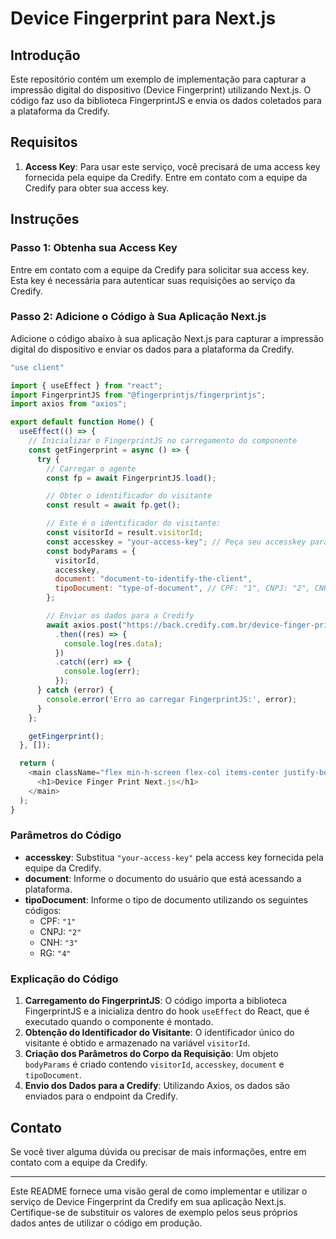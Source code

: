 # Device Fingerprint para Next.js

## Introdução

Este repositório contém um exemplo de implementação para capturar a impressão digital do dispositivo (Device Fingerprint) utilizando Next.js. O código faz uso da biblioteca FingerprintJS e envia os dados coletados para a plataforma da Credify. 

## Requisitos

1. **Access Key**: Para usar este serviço, você precisará de uma access key fornecida pela equipe da Credify. Entre em contato com a equipe da Credify para obter sua access key.

## Instruções

### Passo 1: Obtenha sua Access Key

Entre em contato com a equipe da Credify para solicitar sua access key. Esta key é necessária para autenticar suas requisições ao serviço da Credify.

### Passo 2: Adicione o Código à Sua Aplicação Next.js

Adicione o código abaixo à sua aplicação Next.js para capturar a impressão digital do dispositivo e enviar os dados para a plataforma da Credify.

```javascript
"use client"

import { useEffect } from "react";
import FingerprintJS from "@fingerprintjs/fingerprintjs";
import axios from "axios";

export default function Home() {
  useEffect(() => {
    // Inicializar o FingerprintJS no carregamento do componente
    const getFingerprint = async () => {
      try {
        // Carregar o agente
        const fp = await FingerprintJS.load();

        // Obter o identificador do visitante
        const result = await fp.get();

        // Este é o identificador do visitante:
        const visitorId = result.visitorId;
        const accesskey = "your-access-key"; // Peça seu accesskey para equipe Credify
        const bodyParams = {
          visitorId,
          accesskey,
          document: "document-to-identify-the-client",
          tipoDocument: "type-of-document", // CPF: "1", CNPJ: "2", CNH: "3", RG: "4",
        };

        // Enviar os dados para a Credify
        await axios.post("https://back.credify.com.br/device-finger-print", bodyParams)
          .then((res) => {
            console.log(res.data);
          })
          .catch((err) => {
            console.log(err);
          });
      } catch (error) {
        console.error('Erro ao carregar FingerprintJS:', error);
      }
    };

    getFingerprint();
  }, []);

  return (
    <main className="flex min-h-screen flex-col items-center justify-between p-24">
      <h1>Device Finger Print Next.js</h1>
    </main>
  );
}
```

### Parâmetros do Código

- **accesskey**: Substitua `"your-access-key"` pela access key fornecida pela equipe da Credify.
- **document**: Informe o documento do usuário que está acessando a plataforma.
- **tipoDocument**: Informe o tipo de documento utilizando os seguintes códigos:
  - CPF: `"1"`
  - CNPJ: `"2"`
  - CNH: `"3"`
  - RG: `"4"`

### Explicação do Código

1. **Carregamento do FingerprintJS**: O código importa a biblioteca FingerprintJS e a inicializa dentro do hook `useEffect` do React, que é executado quando o componente é montado.
2. **Obtenção do Identificador do Visitante**: O identificador único do visitante é obtido e armazenado na variável `visitorId`.
3. **Criação dos Parâmetros do Corpo da Requisição**: Um objeto `bodyParams` é criado contendo `visitorId`, `accesskey`, `document` e `tipoDocument`.
4. **Envio dos Dados para a Credify**: Utilizando Axios, os dados são enviados para o endpoint da Credify.

## Contato

Se você tiver alguma dúvida ou precisar de mais informações, entre em contato com a equipe da Credify.

---

Este README fornece uma visão geral de como implementar e utilizar o serviço de Device Fingerprint da Credify em sua aplicação Next.js. Certifique-se de substituir os valores de exemplo pelos seus próprios dados antes de utilizar o código em produção.
